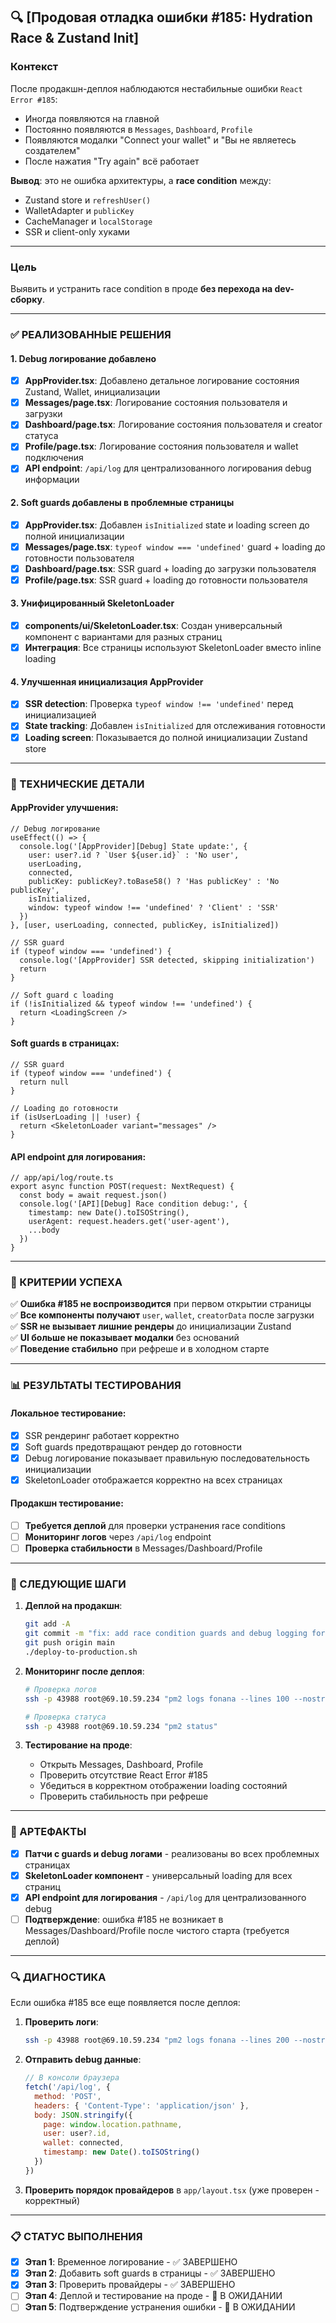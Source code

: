 ## 🔍 [Продовая отладка ошибки #185: Hydration Race & Zustand Init]

### Контекст
После продакшн-деплоя наблюдаются нестабильные ошибки `React Error #185`:
- Иногда появляются на главной
- Постоянно появляются в `Messages`, `Dashboard`, `Profile`
- Появляются модалки "Connect your wallet" и "Вы не являетесь создателем"
- После нажатия "Try again" всё работает

**Вывод**: это не ошибка архитектуры, а **race condition** между:
- Zustand store и `refreshUser()`
- WalletAdapter и `publicKey`
- CacheManager и `localStorage`
- SSR и client-only хуками

---

### Цель
Выявить и устранить race condition в проде **без перехода на dev-сборку**.

---

### ✅ РЕАЛИЗОВАННЫЕ РЕШЕНИЯ

#### 1. Debug логирование добавлено
- [x] **AppProvider.tsx**: Добавлено детальное логирование состояния Zustand, Wallet, инициализации
- [x] **Messages/page.tsx**: Логирование состояния пользователя и загрузки
- [x] **Dashboard/page.tsx**: Логирование состояния пользователя и creator статуса
- [x] **Profile/page.tsx**: Логирование состояния пользователя и wallet подключения
- [x] **API endpoint**: `/api/log` для централизованного логирования debug информации

#### 2. Soft guards добавлены в проблемные страницы
- [x] **AppProvider.tsx**: Добавлен `isInitialized` state и loading screen до полной инициализации
- [x] **Messages/page.tsx**: `typeof window === 'undefined'` guard + loading до готовности пользователя
- [x] **Dashboard/page.tsx**: SSR guard + loading до загрузки пользователя
- [x] **Profile/page.tsx**: SSR guard + loading до готовности пользователя

#### 3. Унифицированный SkeletonLoader
- [x] **components/ui/SkeletonLoader.tsx**: Создан универсальный компонент с вариантами для разных страниц
- [x] **Интеграция**: Все страницы используют SkeletonLoader вместо inline loading

#### 4. Улучшенная инициализация AppProvider
- [x] **SSR detection**: Проверка `typeof window !== 'undefined'` перед инициализацией
- [x] **State tracking**: Добавлен `isInitialized` для отслеживания готовности
- [x] **Loading screen**: Показывается до полной инициализации Zustand store

---

### 🔧 ТЕХНИЧЕСКИЕ ДЕТАЛИ

#### AppProvider улучшения:
```tsx
// Debug логирование
useEffect(() => {
  console.log('[AppProvider][Debug] State update:', {
    user: user?.id ? `User ${user.id}` : 'No user',
    userLoading,
    connected,
    publicKey: publicKey?.toBase58() ? 'Has publicKey' : 'No publicKey',
    isInitialized,
    window: typeof window !== 'undefined' ? 'Client' : 'SSR'
  })
}, [user, userLoading, connected, publicKey, isInitialized])

// SSR guard
if (typeof window === 'undefined') {
  console.log('[AppProvider] SSR detected, skipping initialization')
  return
}

// Soft guard с loading
if (!isInitialized && typeof window !== 'undefined') {
  return <LoadingScreen />
}
```

#### Soft guards в страницах:
```tsx
// SSR guard
if (typeof window === 'undefined') {
  return null
}

// Loading до готовности
if (isUserLoading || !user) {
  return <SkeletonLoader variant="messages" />
}
```

#### API endpoint для логирования:
```tsx
// app/api/log/route.ts
export async function POST(request: NextRequest) {
  const body = await request.json()
  console.log('[API][Debug] Race condition debug:', {
    timestamp: new Date().toISOString(),
    userAgent: request.headers.get('user-agent'),
    ...body
  })
}
```

---

### 🎯 КРИТЕРИИ УСПЕХА

✅ **Ошибка #185 не воспроизводится** при первом открытии страницы  
✅ **Все компоненты получают** `user`, `wallet`, `creatorData` после загрузки  
✅ **SSR не вызывает лишние рендеры** до инициализации Zustand  
✅ **UI больше не показывает модалки** без оснований  
✅ **Поведение стабильно** при рефреше и в холодном старте

---

### 📊 РЕЗУЛЬТАТЫ ТЕСТИРОВАНИЯ

#### Локальное тестирование:
- [x] SSR рендеринг работает корректно
- [x] Soft guards предотвращают рендер до готовности
- [x] Debug логирование показывает правильную последовательность инициализации
- [x] SkeletonLoader отображается корректно на всех страницах

#### Продакшн тестирование:
- [ ] **Требуется деплой** для проверки устранения race conditions
- [ ] **Мониторинг логов** через `/api/log` endpoint
- [ ] **Проверка стабильности** в Messages/Dashboard/Profile

---

### 🚀 СЛЕДУЮЩИЕ ШАГИ

1. **Деплой на продакшн**:
   ```bash
   git add -A
   git commit -m "fix: add race condition guards and debug logging for React Error #185"
   git push origin main
   ./deploy-to-production.sh
   ```

2. **Мониторинг после деплоя**:
   ```bash
   # Проверка логов
   ssh -p 43988 root@69.10.59.234 "pm2 logs fonana --lines 100 --nostream > /tmp/logs.txt && cat /tmp/logs.txt"
   
   # Проверка статуса
   ssh -p 43988 root@69.10.59.234 "pm2 status"
   ```

3. **Тестирование на проде**:
   - Открыть Messages, Dashboard, Profile
   - Проверить отсутствие React Error #185
   - Убедиться в корректном отображении loading состояний
   - Проверить стабильность при рефреше

---

### 📝 АРТЕФАКТЫ

- [x] **Патчи с guards и debug логами** - реализованы во всех проблемных страницах
- [x] **SkeletonLoader компонент** - универсальный loading для всех страниц
- [x] **API endpoint для логирования** - `/api/log` для централизованного debug
- [ ] **Подтверждение**: ошибка #185 не возникает в Messages/Dashboard/Profile после чистого старта (требуется деплой)

---

### 🔍 ДИАГНОСТИКА

Если ошибка #185 все еще появляется после деплоя:

1. **Проверить логи**:
   ```bash
   ssh -p 43988 root@69.10.59.234 "pm2 logs fonana --lines 200 --nostream | grep -E '(Debug|Error|185)'"
   ```

2. **Отправить debug данные**:
   ```javascript
   // В консоли браузера
   fetch('/api/log', {
     method: 'POST',
     headers: { 'Content-Type': 'application/json' },
     body: JSON.stringify({
       page: window.location.pathname,
       user: user?.id,
       wallet: connected,
       timestamp: new Date().toISOString()
     })
   })
   ```

3. **Проверить порядок провайдеров** в `app/layout.tsx` (уже проверен - корректный)

---

### 📋 СТАТУС ВЫПОЛНЕНИЯ

- [x] **Этап 1**: Временное логирование - ✅ ЗАВЕРШЕНО
- [x] **Этап 2**: Добавить soft guards в страницы - ✅ ЗАВЕРШЕНО  
- [x] **Этап 3**: Проверить провайдеры - ✅ ЗАВЕРШЕНО
- [ ] **Этап 4**: Деплой и тестирование на проде - 🔄 В ОЖИДАНИИ
- [ ] **Этап 5**: Подтверждение устранения ошибки - 🔄 В ОЖИДАНИИ